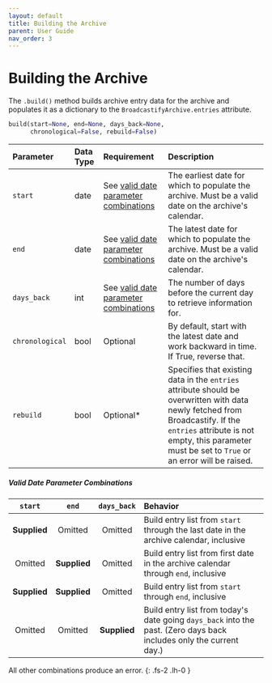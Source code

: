 ```yaml
---
layout: default
title: Building the Archive
parent: User Guide
nav_order: 3
---
```


# Building the Archive

The `.build()` method builds archive entry data for the archive and populates it as a dictionary to the `BroadcastifyArchive.entries` attribute.

```python
build(start=None, end=None, days_back=None,
      chronological=False, rebuild=False)
```

| Parameter | Data Type | Requirement | Description |
|:----------|:----------|:------------|:------------|
| `start` | date | See [valid date parameter combinations](#valid-date-parameter-combinations) | The earliest date for which to populate the archive. Must be a valid date on the archive's calendar. |
| `end` | date | See [valid date parameter combinations](#valid-date-parameter-combinations) | The latest date for which to populate the archive. Must be a valid date on the archive's calendar. |
| `days_back` | int | See [valid date parameter combinations](#valid-date-parameter-combinations) | The number of days before the current day to retrieve information for. |
| `chronological` | bool | Optional | By default, start with the latest date and work backward in time. If True, reverse that. |
| `rebuild` | bool | Optional<super>*</super> | Specifies that existing data in the `entries` attribute should be overwritten with data newly fetched from Broadcastify. If the `entries` attribute is not empty, this parameter must be set to `True` or an error will be raised. |

##### Valid Date Parameter Combinations
| `start` | `end` | `days_back` | Behavior |
|:-------:|:-----:|:-----------:|:---------|
| **Supplied** | Omitted | Omitted | Build entry list from `start` through the last date in the archive calendar, inclusive |
| Omitted | **Supplied** | Omitted | Build entry list from first date in the archive calendar through `end`, inclusive |
| **Supplied** | **Supplied** | Omitted | Build entry list from `start` through `end`, inclusive |
| Omitted | Omitted | **Supplied** | Build entry list from today's date going `days_back` into the past. (Zero days back includes only the current day.) |

All other combinations produce an error.
{: .fs-2 .lh-0 }
